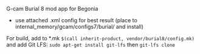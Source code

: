 G-cam Burial 8 mod app for Begonia
 * use attached .xml config for best result (place to internal_memory/gcam/configs7/burial/ and install)

For build, add to *.mk
```$(call inherit-product, vendor/burial8/config.mk)```
and add Git LFS: ```sudo apt-get install git-lfs```
then ```git-lfs clone```
